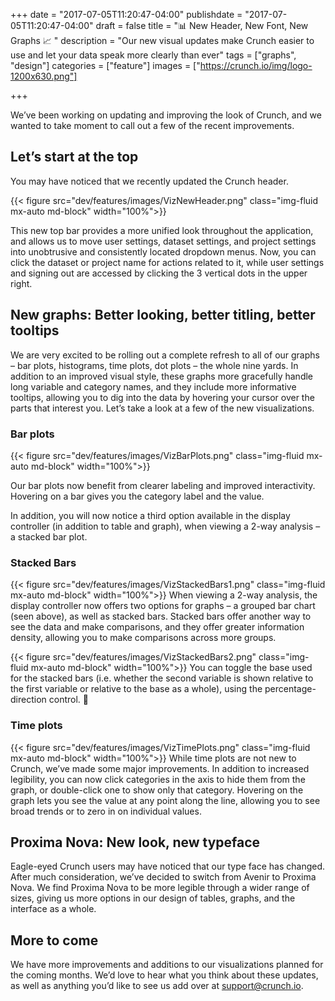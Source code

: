 +++
date = "2017-07-05T11:20:47-04:00"
publishdate = "2017-07-05T11:20:47-04:00"
draft = false
title = ":bar_chart: New Header, New Font, New Graphs :chart_with_upwards_trend: "
description = "Our new visual updates make Crunch easier to use and let your data speak more clearly than ever"
tags = ["graphs", "design"]
categories = ["feature"]
images = ["https://crunch.io/img/logo-1200x630.png"]


+++

We’ve been working on updating and improving the look of Crunch, and we wanted to take moment to call out a few of the recent improvements.

## Let’s start at the top

You may have noticed that we recently updated the Crunch header.

{{< figure src="dev/features/images/VizNewHeader.png" class="img-fluid mx-auto md-block" width="100%">}}

This new top bar provides a more unified look throughout the application, and allows us to move user settings, dataset settings, and project settings into unobtrusive and consistently located dropdown menus. Now, you can click the dataset or project name for actions related to it, while user settings and signing out are accessed by clicking the 3 vertical dots in the upper right.

## New graphs: Better looking, better titling, better tooltips

We are very excited to be rolling out a complete refresh to all of our graphs – bar plots, histograms, time plots, dot plots – the whole nine yards. In addition to an improved visual style, these graphs more gracefully handle long variable and category names, and they include more informative tooltips, allowing you to dig into the data by hovering your cursor over the parts that interest you. Let’s take a look at a few of the new visualizations.

### Bar plots

{{< figure src="dev/features/images/VizBarPlots.png" class="img-fluid mx-auto md-block" width="100%">}}

Our bar plots now benefit from clearer labeling and improved interactivity. Hovering on a bar gives you the category label and the value.

In addition, you will now notice a third option available in the display controller  (in addition to table and graph), when viewing a 2-way analysis – a stacked bar plot.

### Stacked Bars

{{< figure src="dev/features/images/VizStackedBars1.png" class="img-fluid mx-auto md-block" width="100%">}}
When viewing a 2-way analysis, the display controller now offers two options for graphs – a grouped bar chart (seen above), as well as stacked bars. Stacked bars offer another way to see the data and make comparisons, and they offer greater information density, allowing you to make comparisons across more groups.

<p style="clear:both"></p>

{{< figure src="dev/features/images/VizStackedBars2.png" class="img-fluid mx-auto md-block" width="100%">}}
You can toggle the base used for the stacked bars (i.e. whether the second variable is shown relative to the first variable or relative to the base as a whole), using the percentage-direction control.

### Time plots
{{< figure src="dev/features/images/VizTimePlots.png" class="img-fluid mx-auto md-block" width="100%">}}
While time plots are not new to Crunch, we’ve made some major improvements. In addition to increased legibility, you can now click categories in the axis to hide them from the graph, or double-click one to show only that category. Hovering on the graph lets you see the value at any point along the line, allowing you to see broad trends or to zero in on individual values.

## Proxima Nova: New look, new typeface
Eagle-eyed Crunch users may have noticed that our type face has changed. After much consideration, we’ve decided to switch from Avenir to Proxima Nova. We find Proxima Nova to be more legible through a wider range of sizes, giving us more options in our design of tables, graphs, and the interface as a whole.

## More to come
We have more improvements and additions to our visualizations planned for the coming months. We’d love to hear what you think about these updates, as well as anything you’d like to see us add over at [support@crunch.io](mailto:support@crunch.io).
